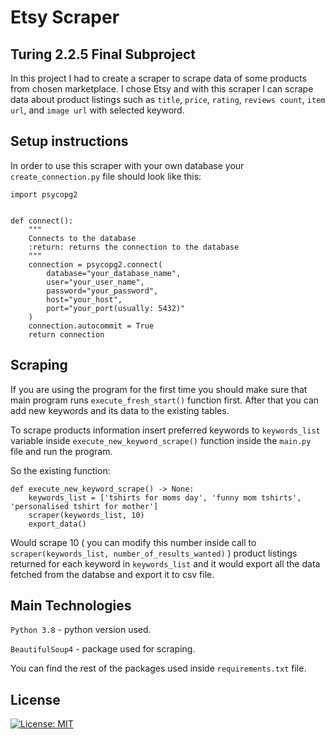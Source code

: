 # Etsy Scraper
## Turing 2.2.5 Final Subproject
In this project I had to create a scraper to scrape data of some products from chosen marketplace.
I chose Etsy and with this scraper I can scrape data about product listings such as `title`, `price`, `rating`, 
`reviews count`, `item url`, and `image url` with selected keyword.

## Setup instructions
In order to use this scraper with your own database your `create_connection.py` file should look like this:
```
import psycopg2


def connect():
    """
    Connects to the database
    :return: returns the connection to the database
    """
    connection = psycopg2.connect(
        database="your_database_name",
        user="your_user_name",
        password="your_password",
        host="your_host",
        port="your_port(usually: 5432)"
    )
    connection.autocommit = True
    return connection
```

## Scraping
If you are using the program for the first time you should make sure that main program runs
`execute_fresh_start()` function first. After that you can add new keywords and its data to the existing tables.

To scrape products information insert preferred keywords to `keywords_list` variable inside
`execute_new_keyword_scrape()` function inside the `main.py` file and run the program.

So the existing function:

```
def execute_new_keyword_scrape() -> None:
    keywords_list = ['tshirts for moms day', 'funny mom tshirts', 'personalised tshirt for mother']
    scraper(keywords_list, 10)
    export_data()
```

Would scrape 10 ( you can modify this number inside call to `scraper(keywords_list, number_of_results_wanted)` )
product listings returned for each keyword in `keywords_list` and it would export all the data fetched from the databse and export it to csv file. 

## Main Technologies
`Python 3.8` - python version used.

`BeautifulSoup4` - package used for scraping.

You can find the rest of the packages used inside `requirements.txt` file.


## License
[![License: MIT](https://img.shields.io/badge/License-MIT-yellow.svg)](https://opensource.org/licenses/MIT)


